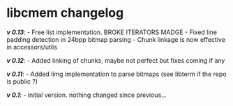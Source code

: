 # libcmem changelog

***v 0.13***: 
    - Free list implementation. BROKE ITERATORS MADGE
    - Fixed line padding detection in 24bpp bitmap parsing
    - Chunk linkage is now effective in accessors/utils

***v 0.12***: 
    - Added linking of chunks, maybe not perfect but fixes coming if any

***v 0.11***: 
    - Added limg implementation to parse bitmaps (see libterm if the repo is public ?)

***v 0.1***: 
    - initial version. nothing changed since previous...
